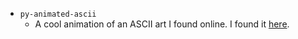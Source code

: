 - `py-animated-ascii`
  - A cool animation of an ASCII art I found online. I found it [here](https://www.asciiart.eu/space/other).
